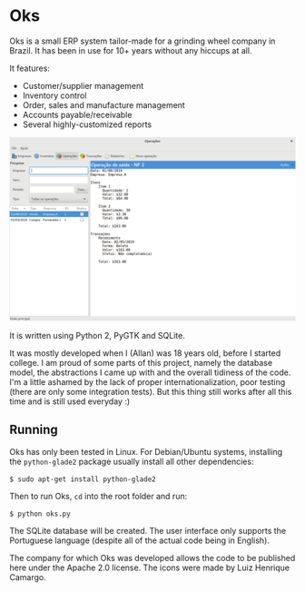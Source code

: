 # Oks

Oks is a small ERP system tailor-made for a grinding wheel company in Brazil.
It has been in use for 10+ years without any hiccups at all.

It features:

- Customer/supplier management
- Inventory control
- Order, sales and manufacture management
- Accounts payable/receivable
- Several highly-customized reports

![Oks](gui/screenshot1.png)

It is written using Python 2, PyGTK and SQLite.

It was mostly developed when I (Allan) was 18 years old, before I started
college. I am proud of some parts of this project, namely the database model,
the abstractions I came up with and the overall tidiness of the code. I'm a
little ashamed by the lack of proper internationalization, poor testing (there
are only some integration tests). But this thing still works after all this
time and is still used everyday :)

## Running

Oks has only been tested in Linux. For Debian/Ubuntu systems, installing the
`python-glade2` package usually install all other dependencies:

    $ sudo apt-get install python-glade2

Then to run Oks, `cd` into the root folder and run:

    $ python oks.py

The SQLite database will be created. The user interface only supports the
Portuguese language (despite all of the actual code being in English).

The company for which Oks was developed allows the code to be published here
under the Apache 2.0 license. The icons were made by Luiz Henrique Camargo.